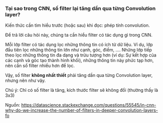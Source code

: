 ### Tại sao trong CNN, số filter lại tăng dần qua từng Convolution layer? <a name="2"></a>

Kiến thức cần tìm hiểu trước (hoặc sau) khi đọc: phép tính convolution.
  
Để trả lời câu hỏi này, chúng ta cần hiểu filter có tác dụng gì trong CNN.

Mỗi lớp filter có tác dụng lọc những thông tin có ích từ dữ liệu. Ví dụ, lớp đầu tiên lọc những thông tin lớn như cạnh, góc, điểm, .... Những lớp tiếp theo lọc những thông tin đa dạng và trừu tượng hơn (ví dụ: Sự kết hợp của các cạnh và góc tạo thành hình khối), những thông tin này phức tạp hơn, nên cần số filter nhiều hơn để lọc.
  
Vậy, số filter **không nhất thiết** phải tăng dần qua từng Convolution layer, nhưng nên như vậy.
  
Chú ý: Chỉ có số filter là tăng, kích thước filter sẽ không đổi (thường thấy là 3x3)
  
Nguồn: https://datascience.stackexchange.com/questions/55545/in-cnn-why-do-we-increase-the-number-of-filters-in-deeper-convolution-layers-fo  
&nbsp; 
